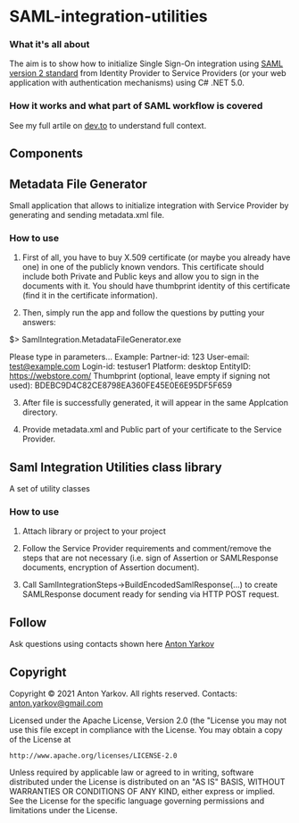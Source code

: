 # SAML-integration-utilities

### What it's all about

The aim is to show how to initialize Single Sign-On integration using [SAML version 2 standard]() from Identity Provider to Service Providers (or your web application with authentication mechanisms) using C# .NET 5.0. 

### How it works and what part of SAML workflow is covered

See my full artile on [dev.to](https://dev.to/optiklab/working-example-of-saml-single-sign-on-integration-using-c-39mb) to understand full context.

## Components

## Metadata File Generator

Small application that allows to initialize integration with Service Provider by generating and sending metadata.xml file.

### How to use

1. First of all, you have to buy X.509 certificate (or maybe you already have one) in one of the publicly known vendors. This certificate should include both Private and Public keys and allow you to sign in the documents with it. You should have thumbprint identity of this certificate (find it in the certificate information).

2. Then, simply run the app and follow the questions by putting your answers:

$> SamlIntegration.MetadataFileGenerator.exe

Please type in parameters...
Example:
Partner-id: 123
User-email: test@example.com
Login-id: testuser1
Platform: desktop
EntityID: https://webstore.com/
Thumbprint (optional, leave empty if signing not used): BDEBC9D4C82CE8798EA360FE45E0E6E95DF5F659

3. After file is successfully generated, it will appear in the same Applcation directory.

4. Provide metadata.xml and Public part of your certificate to the Service Provider.

## Saml Integration Utilities class library

A set of utility classes 

### How to use

1. Attach library or project to your project

2. Follow the Service Provider requirements and comment/remove the steps that are not necessary (i.e. sign of Assertion or SAMLResponse documents, encryption of Assertion document).

3. Call SamlIntegrationSteps->BuildEncodedSamlResponse(...) to create SAMLResponse document ready for sending via HTTP POST request.

## Follow

Ask questions using contacts shown here [Anton Yarkov](https://optiklab.github.io/)

## Copyright

Copyright © 2021 Anton Yarkov. All rights reserved.
Contacts: anton.yarkov@gmail.com

Licensed under the Apache License, Version 2.0 (the "License
you may not use this file except in compliance with the License.
You may obtain a copy of the License at

    http://www.apache.org/licenses/LICENSE-2.0

Unless required by applicable law or agreed to in writing, software
distributed under the License is distributed on an "AS IS" BASIS,
WITHOUT WARRANTIES OR CONDITIONS OF ANY KIND, either express or implied.
See the License for the specific language governing permissions and
limitations under the License.
